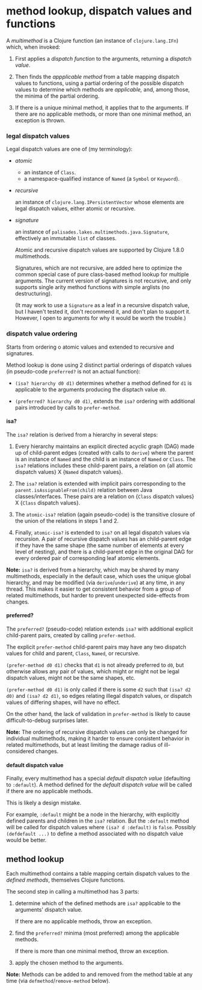 # method lookup, dispatch values and functions

A _multimethod_ is a Clojure function 
(an instance of `clojure.lang.IFn`) which, when invoked:

1. First applies a _dispatch function_ to the arguments, 
returning a _dispatch value_. 

2. Then finds the  _appplicable method_ from a table mapping dispatch values 
to functions, using a partial ordering of the possible
dispatch values to determine which
methods are _applicable,_ and, among those, the minima
of the partial ordering.

3. If there is a unique minimal method, 
it applies that to the arguments.
If there are no applicable methods, or more than one minimal 
method, an exception is thrown.
 
### legal dispatch values

Legal dispatch values are one of (my terminology):

- _atomic_ 

    - an instance of `Class`.
    - a namespace-qualified instance of `Named` (a `Symbol` or `Keyword`).

- _recursive_  

    an instance of `clojure.lang.IPersistentVector` 
    whose elements are legal dispatch values, 
    either atomic or recursive.

- _signature_

    an instance of `palisades.lakes.multimethods.java.Signature`,
    effectively an immutable `list` of classes.
    
    Atomic and recursive dispatch values are supported by Clojure
    1.8.0 multimethods.  
    
    Signatures, which are not recursive, are 
    added here to optimize the common special case of pure
    class-based method lookup for multiple arguments.
    The current version of signatures is not recursive,
    and only supports single arity method functions with simple
    arglists (no destructuring).
    
    (It may work to use a `Signature` as a leaf in a recursive
    dispatch value, but I haven't tested it, don't recommend it,
    and don't plan to support it. However, I open to arguments
    for why it would be worth the trouble.)
    
### dispatch value ordering

Starts from ordering o atomic values and extended to recursive and
signatures.

Method lookup is done using 2 distinct partial orderings of
dispatch values (in pseudo-code `preferred?` is not an actual 
function):

- `(isa? hierarchy d0 d1)` determines whether a method defined for 
`d1` is applicable to the arguments producing the disptach value
`d0`.

- `(preferred? hierarchy d0 d1)`, extends the `isa?` ordering
with additional pairs introduced by calls to `prefer-method`.

#### isa?

The `isa?` relation is derived from a hierarchy in several steps:

1. Every hierarchy maintains an explicit directed acyclic graph 
(DAG) made up of child-parent edges
(created with calls to `derive`)
where the parent is an instance of `Named` and the child is 
an instance of `Named` or `Class`.
The `isa?` relations includes these child-parent pairs,
a relation on 
{all atomic dispatch values} X {`Named` dispatch values}.

2. The `isa?` relation is extended with implicit pairs 
corresponding to the `parent.isAssignableFrom(child)` 
relation between Java classes/interfaces. 
These pairs are a relation on
{`Class` dispatch values} X {`Class` dispatch values}.

3. The `atomic-isa?` relation (again pseudo-code)
is the transitive closure of the union of the relations in 
steps 1 and 2.

4. Finally, `atomic-isa?` is extended to `isa?`
on all legal dispatch values via recursion.
A pair of recursive dispatch values has an child-parent edge 
if they have the same shape
(the same number of elements at every level of nesting), 
and there is a child-parent edge in the original DAG for every
ordered pair of corresponding leaf atomic elements.

**Note:** `isa?` is derived from a hierarchy,
which may be shared by many multimethods,
especially in the default case, which uses the unique
global hierarchy,
and may be modified (via `derive`/`underive`) at any time,
in any thread.
This makes it easier to get consistent behavior from a group of
related multimethods, but harder to prevent unexpected 
side-effects from changes.

#### preferred?

The `preferred?` (pseudo-code) relation extends `isa?`
with additional explicit child-parent pairs, created by calling 
`prefer-method`.

The explicit `prefer-method` child-parent pairs may 
have any two dispatch values for child and parent,
`Class`, `Named`, or recursive.

`(prefer-method d0 d1)` checks that `d1` is not already preferred
to `d0`, but otherwise allows any pair of values,
which might or might not be legal dispatch values,
 might not be the same shapes, etc.

`(prefer-method d0 d1)` is only called if there is some `d2`
such that `(isa? d2 d0)` and `(isa? d2 d1)`,
so edges relating illegal dispatch values, or dispatch values
of differing shapes, will have no effect.

On the other hand, the lack of validation in `prefer-method` is
likely to cause difficult-to-debug surprises later.

**Note:** The ordering of recursive dispatch values can only be 
changed for individual multimethods, making it harder to ensure 
consistent behavior in related multimethods, but at least limiting
the damage radius of ill-considered changes.

#### default dispatch value

Finally, every multimethod has a special _default dispatch value_
(defaulting to `:default`).
A method defined for the _default dispatch value_ will be called
if there are no applicable methods.

This is likely a design mistake.

For example, `:default` might be a node 
in the hierarchy, with explicitly defined parents and children
in the `isa?` relation.
But the `:default` method will be called for dispatch values
where `(isa? d :default)` is `false`.
Possibly `(defdefault ...)` to define a method associated with no
dispatch value would be better.

## method lookup

Each multimethod contains a table mapping
certain dispatch values to the _defined methods_, 
themselves Clojure functions. 

The second step in calling a multimethod has 3 parts:

1. determine which of the defined methods are
`isa?` applicable to the arguments' dispatch value.

    If there are no applicable methods, throw an exception.

2. find the `preferred?` minima (most preferred) 
among the applicable methods.

    If there is more than one minimal method, throw an exception.

3. apply the chosen method to the arguments.

**Note:** Methods can be added to and removed from the method table
at any time (via `defmethod`/`remove-method` below).

   